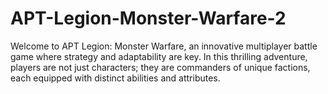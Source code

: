 # APT-Legion-Monster-Warfare-2
Welcome to APT Legion: Monster Warfare, an innovative multiplayer battle game where strategy and adaptability are key. In this thrilling adventure, players are not just characters; they are commanders of unique factions, each equipped with distinct abilities and attributes.
